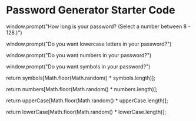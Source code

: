 # Password Generator Starter Code


   window.prompt("How long is your password? (Select a number between 8 - 128.)")

   window.prompt("Do you want lowercase letters in your password?")

   window.prompt("Do you want numbers in your password?")

   window.prompt("Do you want symbols in your password?")





return symbols[Math.floor(Math.random() * symbols.length)];

return numbers[Math.floor(Math.random() * numbers.length)];

return upperCase[Math.floor(Math.random() * upperCase.length)];

return lowerCase[Math.floor(Math.random() * lowerCase.length)];